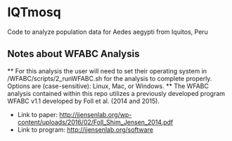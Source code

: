 # IQTmosq
Code to analyze population data for Aedes aegypti from Iquitos, Peru

## Notes about WFABC Analysis  
** For this analysis the user will need to set their operating system in /WFABC/scripts/2_runWFABC.sh for the analysis to complete properly. Options are (case-sensitive): Linux, Mac, or Windows.
** The WFABC analysis contained within this repo utilizes a previously developed program WFABC v1.1 developed by Foll et al. (2014 and 2015).  
  + Link to paper: http://jjensenlab.org/wp-content/uploads/2016/02/Foll_Shim_Jensen_2014.pdf  
  + Link to program: http://jjensenlab.org/software  
  

